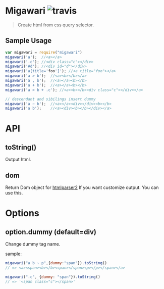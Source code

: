 # Migawari ![travis](https://travis-ci.org/suisho/migawari.svg)

> Create html from css query selector.

## Sample Usage

```js
var migawari = require("migawari")
migawari('a');	//<a></a>
migawari('.c');	//<div class="c"></div>
migawari('#d');	//<div id="d"></div>
migawari('a[title='foo']');	//<a title="foo"></a>
migawari('a > b');	//<a><b></b></a>
migawari('a , b');	//<a></a><b></b>
migawari('a + b');	//<a></a><b></b>
migawari('a > b + .c');	//<a><b></b><div class="c"></div></a>

// descendant and sibilings insert dummy
migawari('a ~ b');	//<a></a><div></div><b></b>
migawari('a b');	//<a><div><b></b></div></a>


```
# API

## toString()

Output html.

## dom

Return Dom object for [htmlparser2](https://github.com/fb55/htmlparser2)
If you want customize output. You can use this.

# Options

## option.dummy (default=div)
Change dummy tag name.

sample:

```js
migawari("a b ~ p",{dummy:"span"}).toString()
// => <a><span><b></b><span></span><p></p></span></a>

migawari(".c", {dummy: "span"}).toString()
// => '<span class="c"></span>'
```
